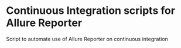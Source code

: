 # Continuous Integration scripts for Allure Reporter
Script to automate use of Allure Reporter on continuous integration
